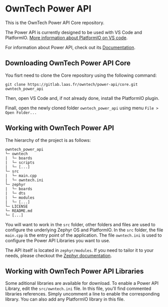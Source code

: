 # OwnTech Power API

This is the OwnTech Power API Core repository.

The Power API is currently designed to be used with VS Code and PlatformIO.
[More information about PlatformIO on VS code](https://platformio.org/install/ide?install=vscode).

For information about Power API, check out its [Documentation](https://gitlab.laas.fr/owntech/power-api/core/-/wikis/home).

## Downloading OwnTech Power API Core

You fisrt need to clone the Core repository using the following command:

`git clone https://gitlab.laas.fr/owntech/power-api/core.git owntech_power_api`

Then, open VS Code and, if not already done, install the PlatformIO plugin.

Finall, open the newly cloned folder `owntech_power_api` using menu `File > Open Folder...`


## Working with OwnTech Power API

The hierarchy of the project is as follows:

```
owntech_power_api
└─ owntech
|  └─ boards
|  └─ scripts
|  └─ [...]
└─ src
|  └─ main.cpp
|  └─ owntech.ini
└─ zephyr
|  └─ boards
|  └─ dts
|  └─ modules
|  └─ [...]
└─ LICENSE
└─ README.md
└─ [...]
```

You will want to work in the `src` folder, other folders and files are used to configure the underlying Zephyr OS and PlatformIO.
In the `src` folder, the file `main.cpp` is the entry point of the application.
The file `owntech.ini` is used to configure the Power API Libraries you want to use.

The API itself is located in `zephyr/modules`. If you need to tailor it to your needs, please checkout the [Zephyr documentation](https://docs.zephyrproject.org/latest/).


## Working with OwnTech Power API Libraries

Some aditional libraries are available for download.
To enable a Power API Library, edit the `src/owntech.ini` file.
In this file, you'll find commented libraries references.
Simply uncomment a line to enable the corresponding library.
You can also add any PlatformIO library in this file.
